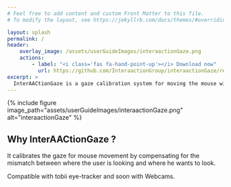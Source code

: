 ```yaml
---
# Feel free to add content and custom Front Matter to this file.
# To modify the layout, see https://jekyllrb.com/docs/themes/#overriding-theme-defaults

layout: splash
permalink: /
header:
    overlay_image: /assets/userGuideImages/interaactionGaze.png
    actions:
        - label: "<i class='fas fa-hand-point-up'></i> Download now"
          url: https://github.com/InteraactionGroup/interaactionGaze/releases
excerpt: >
  InterAACtionGaze is a gaze calibration system for moving the mouse with the eyes, free and scalable. <br />
---
```


{% include figure image_path="assets/userGuideImages/interaactionGaze.png" alt="interaactionGaze" %}

## Why InterAACtionGaze ?

It calibrates the gaze for mouse movement by compensating for the mismatch between where the user is looking and where he wants to look.

Compatible with tobii eye-tracker and soon with Webcams.
